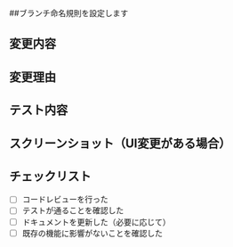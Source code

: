 ##ブランチ命名規則を設定します
## 変更内容
<!-- このPRで何を変更したか簡潔に説明してください -->

## 変更理由
<!-- なぜこの変更が必要だったか説明してください -->

## テスト内容
<!-- どのようなテストを行ったか説明してください -->

## スクリーンショット（UI変更がある場合）
<!-- 必要に応じてスクリーンショットを添付してください -->

## チェックリスト
- [ ] コードレビューを行った
- [ ] テストが通ることを確認した
- [ ] ドキュメントを更新した（必要に応じて）
- [ ] 既存の機能に影響がないことを確認した